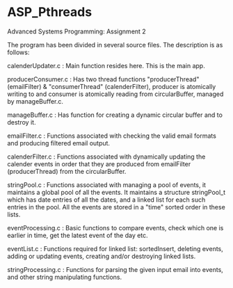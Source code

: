 <!--
@Author: Izhar Shaikh
@Date:   2017-02-08T23:44:53-05:00
@Email:  izharits@gmail.com
@Filename: README.md
@Last modified by:   Izhar Shaikh
@Last modified time: 2017-02-08T23:48:09-05:00
-->


# ASP_Pthreads
Advanced Systems Programming: Assignment 2

The program has been divided in several source files.
The description is as follows:

calenderUpdater.c   : Main function resides here. This is the main app.

producerConsumer.c  : Has two thread functions "producerThread" (emailFilter) & "consumerThread" (calenderFilter),
                      producer is atomically writing to and consumer is atomically reading from circularBuffer,
                      managed by manageBuffer.c.

manageBuffer.c  :     Has function for creating a dynamic circular buffer and to destroy it.

emailFilter.c :       Functions associated with checking the valid email formats and producing filtered email output.

calenderFilter.c  :   Functions associated with dynamically updating the calender events in order that they
                      are produced from emailFilter (producerThread) from the circularBuffer.

stringPool.c  :       Functions associated with managing a pool of events, it maintains a global pool of all the events.
                      It maintains a structure stringPool_t which has date entries of all the dates, and a linked list for
                      each such entries in the pool. All the events are stored in a "time" sorted order in these lists.  

eventProcessing.c :   Basic functions to compare events, check which one is earlier in time, get the latest event of the day etc.

eventList.c :         Functions required for linked list: sortedInsert, deleting events, adding or updating events,
                      creating and/or destroying linked lists.

stringProcessing.c  : Functions for parsing the given input email into events, and other string manipulating functions.

